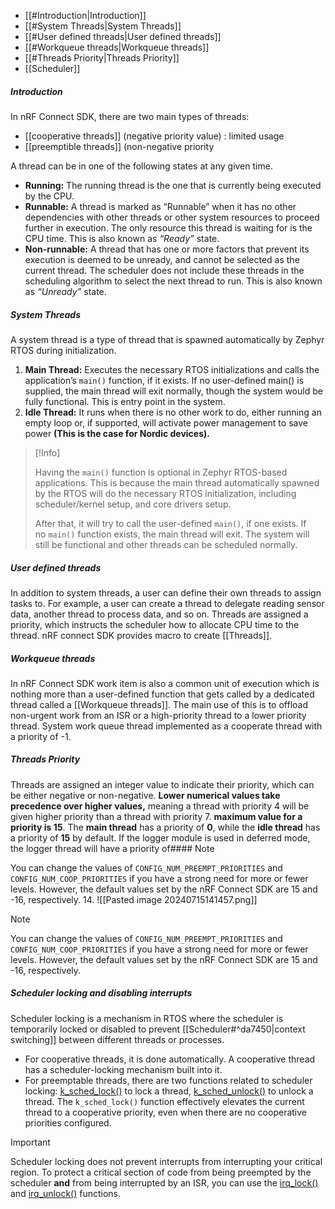 - [[#Introduction|Introduction]]
- [[#System Threads|System Threads]]
- [[#User defined threads|User defined threads]]
- [[#Workqueue threads|Workqueue threads]]
- [[#Threads Priority|Threads Priority]]
- [[Scheduler]]

##### Introduction
In nRF Connect SDK, there are two main types of threads: 
- [[cooperative threads]] (negative priority value) : limited usage
- [[preemptible threads]] (non-negative priority

A thread can be in one of the following states at any given time.
- **Running:** The running thread is the one that is currently being executed by the CPU. 
- **Runnable:** A thread is marked as “Runnable” when it has no other dependencies with other threads or other system resources to proceed further in execution. The only resource this thread is waiting for is the CPU time. This is also known as *“Ready”* state.
- **Non-runnable:** A thread that has one or more factors that prevent its execution is deemed to be unready, and cannot be selected as the current thread. The scheduler does not include these threads in the scheduling algorithm to select the next thread to run. This is also known as *“Unready”* state.

##### System Threads
A system thread is a type of thread that is spawned automatically by Zephyr RTOS during initialization.
1. **Main Thread:** 
   Executes the necessary RTOS initializations and calls the application’s `main()` function, if it exists. If no user-defined main() is supplied, the main thread will exit normally, though the system would be fully functional.
   This is entry point in the system.
2. **Idle Thread:** It runs when there is no other work to do, either running an empty loop or, if supported, will activate power management to save power **(This is the case for Nordic devices).**
> [!Info]
> 
> Having the `main()` function is optional in Zephyr RTOS-based applications. This is because the main thread automatically spawned by the RTOS will do the necessary RTOS initialization, including scheduler/kernel setup, and core drivers setup.
> 
> After that, it will try to call the user-defined `main()`, if one exists. If no `main()` function exists, the main thread will exit. The system will still be functional and other threads can be scheduled normally.

##### User defined threads
In addition to system threads, a user can define their own threads to assign tasks to. For example, a user can create a thread to delegate reading sensor data, another thread to process data, and so on. Threads are assigned a priority, which instructs the scheduler how to allocate CPU time to the thread. 
nRF connect SDK provides macro to create [[Threads]].

##### Workqueue threads
In nRF Connect SDK work item is also a common unit of execution which is nothing more than a user-defined function that gets called by a dedicated thread called a [[Workqueue threads]].
The main use of this is to offload non-urgent work from an ISR or a high-priority thread to a lower priority thread. System work queue thread implemented as a cooperate thread with a priority of -1.

##### Threads Priority
Threads are assigned an integer value to indicate their priority, which can be either negative or non-negative. **Lower numerical values take precedence over higher values,** meaning a thread with priority 4 will be given higher priority than a thread with priority 7.
**maximum value for a priority is 15**. The **main thread** has a priority of **0**, while the **idle thread** has a priority of **15** by default. If the logger module is used in deferred mode, the logger thread will have a priority of#### Note

You can change the values of `CONFIG_NUM_PREEMPT_PRIORITIES` and `CONFIG_NUM_COOP_PRIORITIES` if you have a strong need for more or fewer levels. However, the default values set by the nRF Connect SDK are 15 and -16, respectively. 14. 
![[Pasted image 20240715141457.png]]

> [!Note]
>  You can change the values of `CONFIG_NUM_PREEMPT_PRIORITIES` and `CONFIG_NUM_COOP_PRIORITIES` if you have a strong need for more or fewer levels. However, the default values set by the nRF Connect SDK are 15 and -16, respectively.


##### Scheduler locking and disabling interrupts
Scheduler locking is a mechanism in RTOS where the scheduler is temporarily locked or disabled to prevent [[Scheduler#^da7450|context switching]] between different threads or processes.
- For cooperative threads, it is done automatically. A cooperative thread has a scheduler-locking mechanism built into it.
- For preemptable threads, there are two functions related to scheduler locking: [k_sched_lock()](https://developer.nordicsemi.com/nRF_Connect_SDK/doc/latest/zephyr/kernel/services/threads/index.html#c.k_sched_lock) to lock a thread, [k_sched_unlock()](https://developer.nordicsemi.com/nRF_Connect_SDK/doc/latest/zephyr/kernel/services/threads/index.html#c.k_sched_unlock) to unlock a thread. The `k_sched_lock()` function effectively elevates the current thread to a cooperative priority, even when there are no cooperative priorities configured.
 
> [!Important]
> Scheduler locking does not prevent interrupts from interrupting your critical region. To protect a critical section of code from being preempted by the scheduler **and** from being interrupted by an ISR, you can use the [irq_lock()](https://developer.nordicsemi.com/nRF_Connect_SDK/doc/latest/zephyr/kernel/services/interrupts.html#c.irq_lock) and [irq_unlock()](https://developer.nordicsemi.com/nRF_Connect_SDK/doc/latest/zephyr/kernel/services/interrupts.html#c.irq_unlock) functions.

